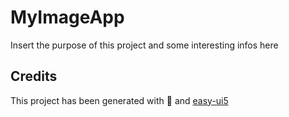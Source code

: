 # MyImageApp

Insert the purpose of this project and some interesting infos here

## Credits

This project has been generated with 💙 and [easy-ui5](https://github.com/SAP)
